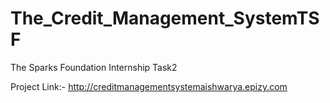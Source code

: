 # The_Credit_Management_SystemTSF

The Sparks Foundation Internship Task2          

Project Link:- http://creditmanagementsystemaishwarya.epizy.com
